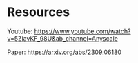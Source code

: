# Resources

Youtube:
https://www.youtube.com/watch?v=5ZlavKF_98U&ab_channel=Anyscale

Paper:
https://arxiv.org/abs/2309.06180
